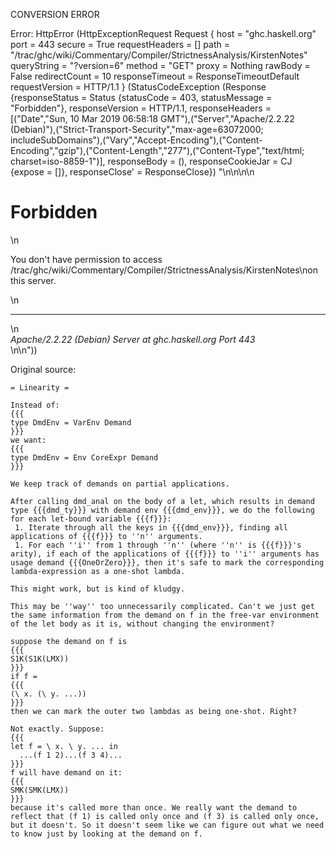 CONVERSION ERROR

Error: HttpError (HttpExceptionRequest Request {
  host                 = "ghc.haskell.org"
  port                 = 443
  secure               = True
  requestHeaders       = []
  path                 = "/trac/ghc/wiki/Commentary/Compiler/StrictnessAnalysis/KirstenNotes"
  queryString          = "?version=6"
  method               = "GET"
  proxy                = Nothing
  rawBody              = False
  redirectCount        = 10
  responseTimeout      = ResponseTimeoutDefault
  requestVersion       = HTTP/1.1
}
 (StatusCodeException (Response {responseStatus = Status {statusCode = 403, statusMessage = "Forbidden"}, responseVersion = HTTP/1.1, responseHeaders = [("Date","Sun, 10 Mar 2019 06:58:18 GMT"),("Server","Apache/2.2.22 (Debian)"),("Strict-Transport-Security","max-age=63072000; includeSubDomains"),("Vary","Accept-Encoding"),("Content-Encoding","gzip"),("Content-Length","277"),("Content-Type","text/html; charset=iso-8859-1")], responseBody = (), responseCookieJar = CJ {expose = []}, responseClose' = ResponseClose}) "<!DOCTYPE HTML PUBLIC \"-//IETF//DTD HTML 2.0//EN\">\n<html><head>\n<title>403 Forbidden</title>\n</head><body>\n<h1>Forbidden</h1>\n<p>You don't have permission to access /trac/ghc/wiki/Commentary/Compiler/StrictnessAnalysis/KirstenNotes\non this server.</p>\n<hr>\n<address>Apache/2.2.22 (Debian) Server at ghc.haskell.org Port 443</address>\n</body></html>\n"))

Original source:

```trac
= Linearity =

Instead of:
{{{
type DmdEnv = VarEnv Demand
}}}
we want:
{{{
type DmdEnv = Env CoreExpr Demand
}}}

We keep track of demands on partial applications.

After calling dmd_anal on the body of a let, which results in demand type {{{dmd_ty}}} with demand env {{{dmd_env}}}, we do the following for each let-bound variable {{{f}}}:
 1. Iterate through all the keys in {{{dmd_env}}}, finding all applications of {{{f}}} to ''n'' arguments.
 1. For each ''i'' from 1 through ''n'' (where ''n'' is {{{f}}}'s arity), if each of the applications of {{{f}}} to ''i'' arguments has usage demand {{{OneOrZero}}}, then it's safe to mark the corresponding lambda-expression as a one-shot lambda. 

This might work, but is kind of kludgy.

This may be ''way'' too unnecessarily complicated. Can't we just get the same information from the demand on f in the free-var environment of the let body as it is, without changing the environment?

suppose the demand on f is
{{{
S1K(S1K(LMX))
}}}
if f = 
{{{
(\ x. (\ y. ...))
}}}
then we can mark the outer two lambdas as being one-shot. Right?

Not exactly. Suppose:
{{{
let f = \ x. \ y. ... in
  ...(f 1 2)...(f 3 4)...
}}}
f will have demand on it:
{{{
SMK(SMK(LMX))
}}}
because it's called more than once. We really want the demand to reflect that (f 1) is called only once and (f 3) is called only once, but it doesn't. So it doesn't seem like we can figure out what we need to know just by looking at the demand on f.
```
